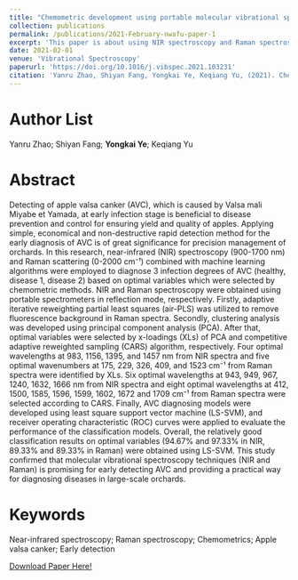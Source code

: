 ```yaml
---
title: "Chemometric development using portable molecular vibrational spectrometers for rapid evaluation of AVC (Valsa mali Miyabe et Yamada) infection of apple trees"
collection: publications
permalink: /publications/2021-February-nwafu-paper-1
excerpt: 'This paper is about using NIR spectroscopy and Raman spectroscopy techniques combined with chemometric methods for detecting different degrees of AVC. Future work will be developing a portable spectrometer for AVC disease detection with low cost and high practicality, so as to achieve rapid non-destructive testing in an orchard environment.'
date: 2021-02-01
venue: 'Vibrational Spectroscopy'
paperurl: 'https://doi.org/10.1016/j.vibspec.2021.103231'
citation: 'Yanru Zhao, Shiyan Fang, Yongkai Ye, Keqiang Yu, (2021). Chemometric development using portable molecular vibrational spectrometers for rapid evaluation of AVC (Valsa mali Miyabe et Yamada) infection of apple trees. Vibrational Spectroscopy, 114. '
---
```


Author List
======
Yanru Zhao; Shiyan Fang; **Yongkai Ye**; Keqiang Yu

Abstract
======
Detecting of apple valsa canker (AVC), which is caused by Valsa mali Miyabe et Yamada, at early infection stage is beneficial to disease prevention and control for ensuring yield and quality of apples. Applying simple, economical and non-destructive rapid detection method for the early diagnosis of AVC is of great significance for precision management of orchards. In this research, near-infrared (NIR) spectroscopy (900-1700 nm) and Raman scattering (0-2000 cm⁻¹) combined with machine learning algorithms were employed to diagnose 3 infection degrees of AVC (healthy, disease 1, disease 2) based on optimal variables which were selected by chemometric methods. NIR and Raman spectroscopy were obtained using portable spectrometers in reflection mode, respectively. Firstly, adaptive iterative reweighting partial least squares (air-PLS) was utilized to remove fluorescence background in Raman spectra. Secondly, clustering analysis was developed using principal component analysis (PCA). After that, optimal variables were selected by x-loadings (XLs) of PCA and competitive adaptive reweighted sampling (CARS) algorithm, respectively. Four optimal wavelengths at 983, 1156, 1395, and 1457 nm from NIR spectra and five optimal wavenumbers at 175, 229, 326, 409, and 1523 cm⁻¹ from Raman spectra were identified by XLs. Six optimal wavelengths at 943, 949, 967, 1240, 1632, 1666 nm from NIR spectra and eight optimal wavelengths at 412, 1500, 1585, 1596, 1599, 1602, 1672 and 1709 cm⁻¹ from Raman spectra were selected according to CARS. Finally, AVC diagnosing models were developed using least square support vector machine (LS-SVM), and receiver operating characteristic (ROC) curves were applied to evaluate the performance of the classification models. Overall, the relatively good classification results on optimal variables (94.67% and 97.33% in NIR, 89.33% and 89.33% in Raman) were obtained using LS-SVM. This study confirmed that molecular vibrational spectroscopy techniques (NIR and Raman) is promising for early detecting AVC and providing a practical way for diagnosing diseases in large-scale orchards.

Keywords
======
Near-infrared spectroscopy; Raman spectroscopy; Chemometrics; Apple valsa canker; Early detection

[Download Paper Here!](https://doi.org/10.1016/j.vibspec.2021.103231)
